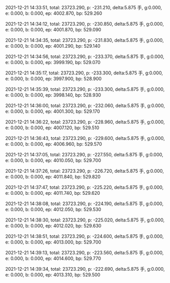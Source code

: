 2021-12-21 14:33:51, total: 23723.290, p: -231.210, delta:5.875 手, g:0.000, e: 0.000, b: 0.000, ep: 4002.870, bp: 529.260

2021-12-21 14:34:12, total: 23723.290, p: -230.850, delta:5.875 手, g:0.000, e: 0.000, b: 0.000, ep: 4001.870, bp: 529.090

2021-12-21 14:34:35, total: 23723.290, p: -231.830, delta:5.875 手, g:0.000, e: 0.000, b: 0.000, ep: 4001.290, bp: 529.140

2021-12-21 14:34:56, total: 23723.290, p: -233.370, delta:5.875 手, g:0.000, e: 0.000, b: 0.000, ep: 3999.190, bp: 529.070

2021-12-21 14:35:17, total: 23723.290, p: -233.300, delta:5.875 手, g:0.000, e: 0.000, b: 0.000, ep: 3997.900, bp: 528.900

2021-12-21 14:35:39, total: 23723.290, p: -233.300, delta:5.875 手, g:0.000, e: 0.000, b: 0.000, ep: 3998.140, bp: 528.930

2021-12-21 14:36:00, total: 23723.290, p: -232.060, delta:5.875 手, g:0.000, e: 0.000, b: 0.000, ep: 4001.300, bp: 529.170

2021-12-21 14:36:22, total: 23723.290, p: -228.960, delta:5.875 手, g:0.000, e: 0.000, b: 0.000, ep: 4007.120, bp: 529.510

2021-12-21 14:36:43, total: 23723.290, p: -229.600, delta:5.875 手, g:0.000, e: 0.000, b: 0.000, ep: 4006.960, bp: 529.570

2021-12-21 14:37:05, total: 23723.290, p: -227.550, delta:5.875 手, g:0.000, e: 0.000, b: 0.000, ep: 4010.050, bp: 529.700

2021-12-21 14:37:26, total: 23723.290, p: -226.720, delta:5.875 手, g:0.000, e: 0.000, b: 0.000, ep: 4011.840, bp: 529.820

2021-12-21 14:37:47, total: 23723.290, p: -225.220, delta:5.875 手, g:0.000, e: 0.000, b: 0.000, ep: 4011.740, bp: 529.620

2021-12-21 14:38:08, total: 23723.290, p: -224.190, delta:5.875 手, g:0.000, e: 0.000, b: 0.000, ep: 4012.050, bp: 529.530

2021-12-21 14:38:30, total: 23723.290, p: -225.020, delta:5.875 手, g:0.000, e: 0.000, b: 0.000, ep: 4012.020, bp: 529.630

2021-12-21 14:38:51, total: 23723.290, p: -224.600, delta:5.875 手, g:0.000, e: 0.000, b: 0.000, ep: 4013.000, bp: 529.700

2021-12-21 14:39:13, total: 23723.290, p: -223.560, delta:5.875 手, g:0.000, e: 0.000, b: 0.000, ep: 4014.600, bp: 529.770

2021-12-21 14:39:34, total: 23723.290, p: -222.690, delta:5.875 手, g:0.000, e: 0.000, b: 0.000, ep: 4013.310, bp: 529.500